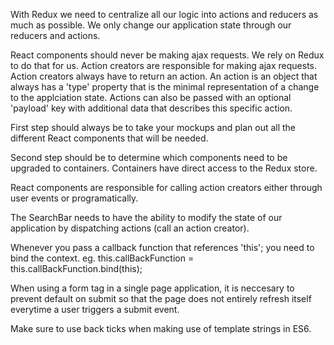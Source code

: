 With Redux we need to centralize all our logic into actions and reducers as much as possible. We only change our application state through our reducers and actions. 

React components should never be making ajax requests. We rely on Redux to do that for us. Action creators are responsible for making ajax requests. Action creators always have to return an action. An action is an object that always has a 'type' property that is the minimal representation of a change to the applciation state. Actions can also be passed with an optional 'payload' key with additional data that describes this specific action.

First step should always be to take your mockups and plan out all the different React components that will be needed.

Second step should be to determine which components need to be upgraded to containers. Containers have direct access to the Redux store.

React components are responsible for calling action creators either through user events or programatically. 

The SearchBar needs to have the ability to modify the state of our application by dispatching actions (call an action creator).

Whenever you pass a callback function that references 'this'; you need to bind the context.
eg. this.callBackFunction = this.callBackFunction.bind(this);

When using a form tag in a single page application, it is neccesary to prevent default on submit so that the page does not entirely refresh itself everytime a user triggers a submit event.

Make sure to use back ticks when making use of template strings in ES6.
